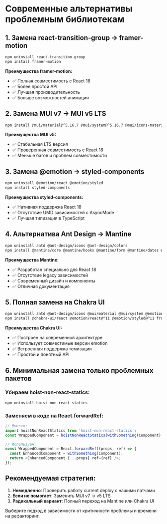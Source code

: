 # Современные альтернативы проблемным библиотекам

## 1. Замена react-transition-group → framer-motion

```bash
npm uninstall react-transition-group
npm install framer-motion
```

**Преимущества framer-motion:**
- ✅ Полная совместимость с React 18
- ✅ Более простой API
- ✅ Лучшая производительность
- ✅ Больше возможностей анимации

## 2. Замена MUI v7 → MUI v5 LTS

```bash
npm install @mui/material@^5.16.7 @mui/system@^5.16.7 @mui/icons-material@^5.16.7
```

**Преимущества MUI v5:**
- ✅ Стабильная LTS версия
- ✅ Проверенная совместимость с React 18
- ✅ Меньше багов и проблем совместимости

## 3. Замена @emotion → styled-components

```bash
npm uninstall @emotion/react @emotion/styled
npm install styled-components
```

**Преимущества styled-components:**
- ✅ Нативная поддержка React 18
- ✅ Отсутствие UMD зависимостей с AsyncMode
- ✅ Лучшая типизация в TypeScript

## 4. Альтернатива Ant Design → Mantine

```bash
npm uninstall antd @ant-design/icons @ant-design/colors
npm install @mantine/core @mantine/hooks @mantine/form @mantine/dates @tabler/icons-react
```

**Преимущества Mantine:**
- ✅ Разработан специально для React 18
- ✅ Отсутствие legacy зависимостей
- ✅ Современный дизайн и компоненты
- ✅ Отличная документация

## 5. Полная замена на Chakra UI

```bash
npm uninstall antd @ant-design/icons @mui/material @mui/system @emotion/react @emotion/styled
npm install @chakra-ui/react @emotion/react@^11 @emotion/styled@^11 framer-motion
```

**Преимущества Chakra UI:**
- ✅ Построен на современной архитектуре
- ✅ Использует совместимые версии emotion
- ✅ Встроенная поддержка темизации
- ✅ Простой и понятный API

## 6. Минимальная замена только проблемных пакетов

### Убираем hoist-non-react-statics:
```bash
npm uninstall hoist-non-react-statics
```

### Заменяем в коде на React.forwardRef:
```javascript
// Вместо:
import hoistNonReactStatics from 'hoist-non-react-statics';
const WrappedComponent = hoistNonReactStatics(withSomething(Component), Component);

// Используем:
const WrappedComponent = React.forwardRef((props, ref) => {
  const EnhancedComponent = withSomething(Component);
  return <EnhancedComponent {...props} ref={ref} />;
});
```

## Рекомендуемая стратегия:

1. **Немедленно**: Проверить работу current deploy с нашими патчами
2. **Если не помогает**: Заменить MUI v7 → v5 LTS
3. **Радикальный вариант**: Полный переход на Mantine или Chakra UI

Выберите подход в зависимости от критичности проблемы и времени на рефакторинг.